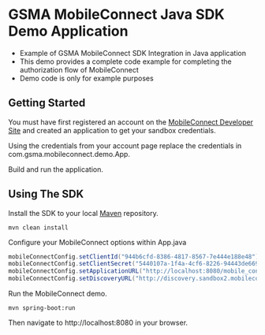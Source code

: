 GSMA MobileConnect Java SDK Demo Application
==============================================================================================================

- Example of GSMA MobileConnect SDK Integration in Java application
- This demo provides a complete code example for completing the authorization flow of MobileConnect
- Demo code is only for example purposes

Getting Started
-----------------
You must have first registered an account on the [MobileConnect Developer Site](https://developer.mobileconnect.io) and created an application to get your sandbox credentials.

Using the credentials from your account page replace the credentials in com.gsma.mobileconnect.demo.App.

Build and run the application.

Using The SDK
---------------
Install the SDK to your local [Maven](https://maven.apache.org/) repository.

```posh
mvn clean install
```

Configure your MobileConnect options within App.java

```java
mobileConnectConfig.setClientId("944b6cfd-8386-4817-8567-7e444e188e48");
mobileConnectConfig.setClientSecret("5440107a-1f4a-4cf6-8226-94443de6692f");
mobileConnectConfig.setApplicationURL("http://localhost:8080/mobile_connect");
mobileConnectConfig.setDiscoveryURL("http://discovery.sandbox2.mobileconnect.io/v2/discovery");
```

Run the MobileConnect demo.

```posh
mvn spring-boot:run
```

Then navigate to http://localhost:8080 in your browser.
